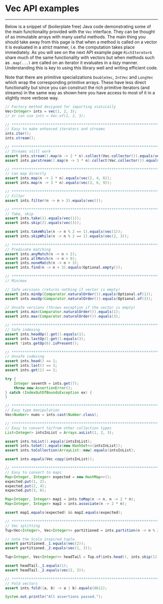 # Vec API examples
---
Below is a snippet of (boilerplate free) Java code demonstrating some of the main functionality provided with the `Vec` interface. They can be thought of as immutable arrays with many useful methods. The main thing you should take away from this page is that when a method is called on a vector it is evaluated in a *strict* manner, i.e. the computation takes place immediately. As you will see on the next API example page `RichIterator`s share much of the same functionality with vectors but when methods such as `.map(...)` are called on an iterator it evaluates in a *lazy* manner. Understanding this is key to using this library well and writing efficient code.

Note that there are primitive specializations `DoubleVec`, `IntVec` and `LongVec` which wrap the corresponding primitive arrays. These have less direct functionality but since you can construct the rich primitive iterators (and streams) in the same way as shown here you have access to most of it in a slightly more verbose way.

```java
// Factory method designed for importing statically
Vec<Integer> ints = vec(1, 2, 3);
// or can use ints = Vec.of(1, 2, 3);

// *****************************************************************************************
// Easy to make enhanced iterators and streams
ints.iter();
ints.stream();

// *****************************************************************************************
// Streams still work
assert ints.stream().map(n -> 2 * n).collect(Vec.collector()).equals(vec(2, 4, 6));
assert ints.parstream().map(n -> 3 * n).collect(Vec.collector()).equals(vec(3, 6, 9));

// *****************************************************************************************
// Can map directly
assert ints.map(n -> 2 * n).equals(vec(2, 4, 6));
assert ints.map(n -> 3 * n).equals(vec(3, 6, 9));

// *****************************************************************************************
// Filter
assert ints.filter(n -> n > 3).equals(vec());

// *****************************************************************************************
// Take, skip
assert ints.take(1).equals(vec(1));
assert ints.skip(2).equals(vec(3));

assert ints.takeWhile(n -> n % 2 == 1).equals(vec(1));
assert ints.skipWhile(n -> n % 2 == 1).equals(vec(2, 3));

// *****************************************************************************************
// Predicate matching
assert ints.anyMatch(n -> n > 2);
assert ints.allMatch(n -> n > 0);
assert ints.noneMatch(n -> n > 3);
assert ints.find(n -> n > 3).equals(Optional.empty());

// *****************************************************************************************
// Min/max

// Safe versions (returns nothing if vector is empty)
assert ints.minOp(Comparator.naturalOrder()).equals(Optional.of(1));
assert ints.maxOp(Comparator.naturalOrder()).equals(Optional.of(3));

// Unsafe versions (throws exception if the vector is empty)
assert ints.min(Comparator.naturalOrder()).equals(1);
assert ints.max(Comparator.naturalOrder()).equals(3);

// *****************************************************************************************
// Safe indexing
assert ints.headOp().get().equals(1);
assert ints.lastOp().get().equals(3);
assert !ints.getOp(6).isPresent();

// *****************************************************************************************
// Unsafe indexing
assert ints.head() == 1;
assert ints.last() == 3;
assert ints.get(1) == 2;

try {
	Integer seventh = ints.get(7);
	throw new AssertionError();
} catch (IndexOutOfBoundsException ex) {
}

// *****************************************************************************************
// Easy type manipulation
Vec<Number> nums = ints.cast(Number.class);

// *****************************************************************************************
// Easy to convert to/from other collection types
List<Integer> intsInList = Arrays.asList(1, 2, 3);

assert ints.toList().equals(intsInList);
assert ints.toSet().equals(new HashSet<>(intsInList));
assert ints.toCollection(ArrayList::new).equals(intsInList);

assert ints.equals(Vec.copy(intsInList));

// *****************************************************************************************
// Easy to convert to maps
Map<Integer, Integer> expected = new HashMap<>();
expected.put(1, 2);
expected.put(2, 4);
expected.put(3, 6);

Map<Integer, Integer> map1 = ints.toMap(n -> n, n -> 2 * n);
Map<Integer, Integer> map2 = ints.associate(n -> 2 * n);

assert map1.equals(expected) && map2.equals(expected);

// *****************************************************************************************
// Vec splitting
Tup<Vec<Integer>, Vec<Integer>> partitioned = ints.partition(n -> n % 2 == 0);

// note the Scala inspired tuple.
assert partitioned._1.equals(vec(2));
assert partitioned._2.equals(vec(1, 3));

Tup<Integer, Vec<Integer>> headTail = Tup.of(ints.head(), ints.skip(1));

assert headTail._1.equals(1);
assert headTail._2.equals(vec(2, 3));

// *****************************************************************************************
// Fold vectors
assert ints.fold((a, b) -> a | b).equals(0b11);

System.out.println("All assertions passed.");
```